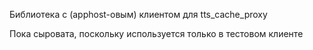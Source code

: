 Библиотека с (apphost-овым) клиентом для tts_cache_proxy

Пока сыровата, поскольку используется только в тестовом клиенте

